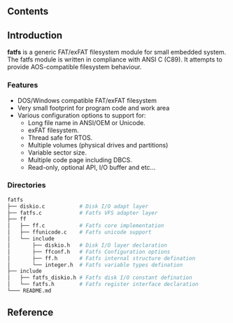 ## Contents

## Introduction
**fatfs** is a generic FAT/exFAT filesystem module for small embedded system. The fatfs module is written in compliance with ANSI C (C89). It attempts to provide AOS-compatible filesystem behaviour.

### Features
- DOS/Windows compatible FAT/exFAT filesystem
- Very small footprint for program code and work area
- Various configuration options to support for:
    - Long file name in ANSI/OEM or Unicode.
    - exFAT filesystem.
    - Thread safe for RTOS.
    - Multiple volumes (physical drives and partitions)
    - Variable sector size.
    - Multiple code page including DBCS.
    - Read-only, optional API, I/O buffer and etc...

### Directories

```sh
fatfs
├── diskio.c           # Disk I/O adapt layer
├── fatfs.c            # Fatfs VFS adapter layer
├── ff
│   ├── ff.c           # Fatfs core implementation
│   ├── ffunicode.c    # Fatfs unicode support
│   └── include
│       ├── diskio.h   # Disk I/O layer declaration
│       ├── ffconf.h   # Fatfs Configuration options
│       ├── ff.h       # Fatfs internal structure defination
│       └── integer.h  # Fatfs variable types defination
├── include
│   ├── fatfs_diskio.h # Fatfs disk I/O constant defination
│   └── fatfs.h        # Fatfs register interface declaration
└─── README.md

```

## Reference

